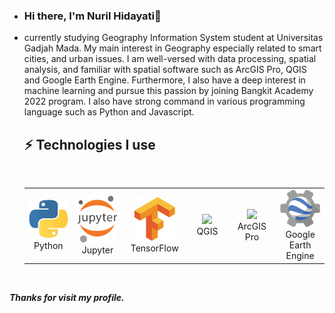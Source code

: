- ### Hi there, I'm Nuril Hidayati👋 
- currently studying Geography Information System student at Universitas Gadjah Mada. My main interest in Geography especially related to smart cities, and urban issues. I am well-versed with data processing, spatial analysis, and familiar with spatial software such as ArcGIS Pro, QGIS and Google Earth Engine. Furthermore, I also have a deep interest in machine learning and pursue this passion by joining Bangkit Academy 2022 program. I also have strong command in various programming language such as Python and Javascript.
 
  
    ## ⚡  Technologies I use 
    
    <br>
    
    <div align="center">
        <table align="center">
            <tr>
                <td align="center" width="140" height="112.43">
                    <img src="./assets/icons/python.jpeg" width="65px"/>
                    <br /> Python
                </td>
                <td align="center" width="140" height="112.43">
                    <img src="./assets/icons/jupyter.png" width="65px"/>
                    <br /> Jupyter
                </td>
                <td align="center" width="140" height="112.43">
                    <img src="./assets/icons/tensorflow.png" width="65px"/>
                    <br /> TensorFlow
                </td>
              <td align="center" width="140" height="112.43">
                    <img src="./assets/icons/qgis.png" width="65px"/>
                    <br /> QGIS
                </td>
              <td align="center" width="140" height="112.43">
                    <img src="./assets/icons/arcgispro.png" width="65px"/>
                    <br /> ArcGIS Pro
                </td>
              <td align="center" width="140" height="112.43">
                    <img src="./assets/icons/gee.png" width="65px"/>
                    <br /> Google Earth Engine
                </td>
            </tr>
        </table>
    </div>
    <br>



***Thanks for visit my profile.***
